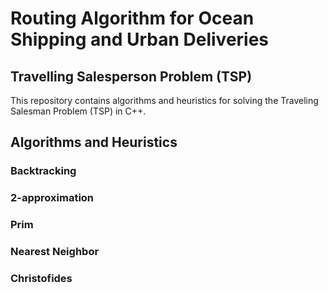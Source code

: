 # Routing Algorithm for Ocean Shipping and Urban Deliveries


## Travelling Salesperson Problem (TSP)

This repository contains algorithms and heuristics for solving the Traveling Salesman Problem (TSP) in C++.

## Algorithms and Heuristics

### Backtracking 

### 2-approximation 

### Prim

### Nearest Neighbor

### Christofides
